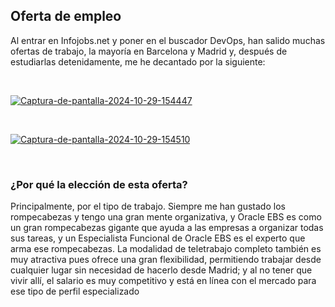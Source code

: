 ## Oferta de empleo
 Al entrar en Infojobs.net y poner en el buscador DevOps, han salido
 muchas ofertas de trabajo, la mayoría en Barcelona y Madrid y, después de
 estudiarlas detenidamente, me he decantado por la siguiente:

 <br>

<a href="https://ibb.co/Tv7sf7X"><img src="https://i.ibb.co/ZLF0jFs/Captura-de-pantalla-2024-10-29-154447.png" alt="Captura-de-pantalla-2024-10-29-154447" border="0"></a><br /><a target='_blank' href='https://imgbb.com/'></a>
 
 <br>

<a href="https://ibb.co/zS6kSTT"><img src="https://i.ibb.co/MRBXRxx/Captura-de-pantalla-2024-10-29-154510.png" alt="Captura-de-pantalla-2024-10-29-154510" border="0"></a>

 <br>

 
### ¿Por qué la elección de esta oferta?
  Principalmente, por el tipo de trabajo. Siempre me han gustado los
 rompecabezas y tengo una gran mente organizativa, y Oracle EBS es como un
 gran rompecabezas gigante que ayuda a las empresas a organizar todas sus
 tareas, y un Especialista Funcional de Oracle EBS es el experto que arma ese
 rompecabezas.
 La modalidad de teletrabajo completo también es muy atractiva pues
 ofrece una gran flexibilidad, permitiendo trabajar desde cualquier lugar sin
 necesidad de hacerlo desde Madrid; y al no tener que vivir allí, el salario es
 muy competitivo y está en línea con el mercado para ese tipo de perfil
 especializado
